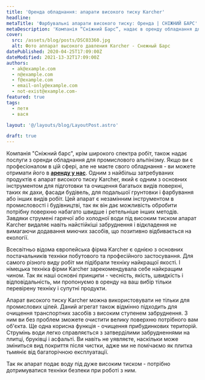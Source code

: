 ```yaml
---
title: 'Оренда обладнання: апарати високого тиску Karcher'
headline:
metaTitle: 'Фарбувальні апарати високого тиску: Оренда | СНІЖНИЙ БАРС'
metaDescription: 'Компанія “Сніжний Барс”, надає в оренду обладнання для фарбування. З питань оренди звертайтеся +38 (063) 604 29 05'
cover:
  src: /assets/blog/posts/DSC03360.jpg
  alt: Фото аппарат высокого давления Karcher - Снежный Барс
datePublished: 2020-04-25T17:09:00Z
dateModified: 2021-13-32T17:09:00Z
authors:
  - ak@example.com
  - n@example.com
  - f@example.com
  - email-only@example.com
  - not-exist@example.com-
featured: true
tags:
  - петя
  - вася

layout: '@/layouts/blog/LayoutPost.astro'

draft: true
---
```


Компанія "Сніжний барс", крім широкого спектра робіт, також надає послуги з оренди обладнання для промислового альпінізму. Якщо ви є професіоналом в цій сфері, але не маєте свого обладнання - ви можете отримати його в [**аренду у нас**](/blog/arenda-i-prodazha-oborudovaniya/). Одним з найбільш затребуваних продуктів є апарат високого тиску Karcher, який є одним з основних інструментом для підготовки та очищення багатьох видів поверхні, таких як дахи, фасади будівель, для подальшої грунтовки і фарбування або інших видів робіт. Цей апарат є незамінним інструментом в промисловості і будівництві, так як він дає можливість обробити потрібну поверхню набагато швидше і ретельніше інших методів. Завдяки струмені гарячої або холодної води під високим тиском апарат Karcher видаляє навіть найстійкіші забруднення і відкладення не вимагаючи додавання миючих засобів, що позитивно відбивається на екології.

Всесвітньо відома європейська фірма Karcher є однією з основних постачальників техніки побутового та професійного застосування. Для самого різного виду робіт ми підібрали техніку найкращої якості. І німецька техніка фірми Karcher зарекомендувала себе найкращим чином. Так як наші основні принципи - чесність, якість, швидкість і відповідальність, ми пропонуємо в оренду на ваш вибір тільки перевірену техніку і супутні продукти.

Апарат високого тиску Karcher можна використовувати не тільки для промислових цілей. Даний агрегат також відмінно підходить для очищення транспортних засобів з високим ступенем забруднення. З ним ви без проблем зможете очистити велику поверхню потрібного вам об'єкта. Ще одна корисна функція - очищення прибудинкових територій. Струмінь води легко справляється з затверділими забрудненнями на плитці, бруківці і асфальті. Ви навіть не уявляєте, наскільки може зміниться вид покриття після чистки, адже ми не помічаємо як плитка тьмяніє від багаторічною експлуатації.

Так як апарат подає воду під дуже високим тиском - потрібно дотримуватися техніки безпеки при роботі з ним.
